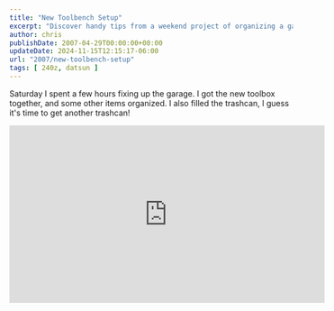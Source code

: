 ```yaml
---
title: "New Toolbench Setup"
excerpt: "Discover handy tips from a weekend project of organizing a garage, assembling a toolbox, and managing waste efficiently."
author: chris
publishDate: 2007-04-29T00:00:00+00:00
updateDate: 2024-11-15T12:15:17-06:00
url: "2007/new-toolbench-setup"
tags: [ 240z, datsun ]
---
```


Saturday I spent a few hours fixing up the garage. I got the new toolbox together, and some other items organized. I also filled the trashcan, I guess it's time to get another trashcan!

<iframe width="560" height="315" src="https://www.youtube.com/embed/Qdq2hwSSFyU?si=S_Y0LrXU9NQHKoNu" title="YouTube video player" frameborder="0" allow="accelerometer; autoplay; clipboard-write; encrypted-media; gyroscope; picture-in-picture; web-share" referrerpolicy="strict-origin-when-cross-origin" allowfullscreen></iframe>

